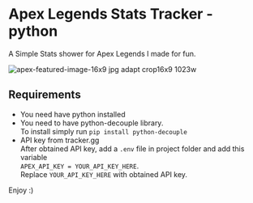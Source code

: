 # Apex Legends Stats Tracker - python

A Simple Stats shower for Apex Legends I made for fun.

![apex-featured-image-16x9 jpg adapt crop16x9 1023w](https://github.com/Kavishika-Kahandawala/apex_stats-python/assets/25774028/0d99542d-85d5-460a-8f9a-4cce4d6ef996)

## Requirements
- You need have python installed
- You need to have python-decouple library. <br> To install simply run ```pip install python-decouple```
- API key from tracker.gg <br> After obtained API key, add a `.env` file in project folder and add this variable <br> ```APEX_API_KEY = YOUR_API_KEY_HERE```. <br> Replace `YOUR_API_KEY_HERE` with obtained API key.


Enjoy :)
